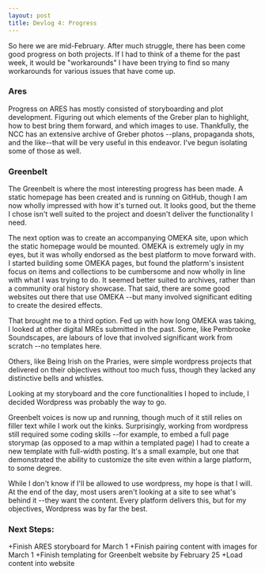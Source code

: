 ```yaml
---
layout: post
title: Devlog 4: Progress
---
```

So here we are mid-February. After much struggle, there has been come good progress on both projects. If I had to think of a theme for the past week, it would be "workarounds" I have been trying to find so many workarounds for various issues that have come up.

### Ares
Progress on ARES has mostly consisted of storyboarding and plot development. Figuring out which elements of the Greber plan to highlight, how to best bring them forward, and which images to use. Thankfully, the NCC has an extensive archive of Greber photos --plans, propaganda shots, and the like--that will be very useful in this endeavor. I've begun isolating some of those as well.

### Greenbelt
The Greenbelt is where the most interesting progress has been made. A static homepage has been created and is running on GitHub, though I am now wholly impressed with how it's turned out. It looks good, but the theme I chose isn't well suited to the project and doesn't deliver the functionality I need. 

The next option was to create an accompanying OMEKA site, upon which the static homepage would be mounted. OMEKA is extremely ugly in my eyes, but it was wholly endorsed as the best platform to move forward with. I started building some OMEKA pages, but found the platform's insistent focus on items and collections to be cumbersome and now wholly in line with what I was trying to do. It seemed better suited to archives, rather than a community oral history showcase. That said, there are some good websites out there that use OMEKA --but many involved significant editing to create the desired effects.

That brought me to a third option. Fed up with how long OMEKA was taking, I looked at other digital MREs submitted in the past. Some, like Pembrooke Soundscapes, are labours of love that involved significant work from scratch --no templates here.

Others, like Being Irish on the Praries, were simple wordpress projects that delivered on their objectives without too much fuss, though they lacked any distinctive bells and whistles.

Looking at my storyboard and the core functionalities I hoped to include, I decided Wordpress was probably the way to go.

Greenbelt voices is now up and running, though much of it still relies on filler text while I work out the kinks. Surprisingly, working from wordpress still required some coding skills --for example, to embed a full page storymap (as opposed to a map within a templated page) I had to create a new template with full-width posting. It's a small example, but one that demonstrated the ability to customize the site even within a large platform, to some degree.

While I don't know if I'll be allowed to use wordpress, my hope is that I will. At the end of the day, most users aren't looking at a site to see what's behind it --they want the content. Every platform delivers this, but for my objectives, Wordpress was by far the best.

### Next Steps:
+Finish ARES storyboard for March 1
+Finish pairing content with images for March 1
+Finish templating for Greenbelt website by February 25
+Load content into website
